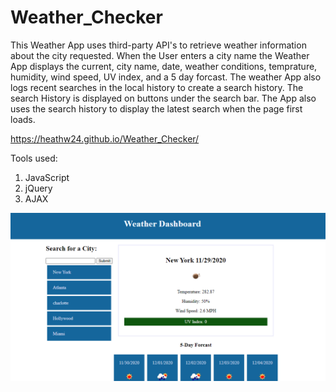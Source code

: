 # Weather_Checker

This Weather App uses third-party API's to retrieve weather information about the city requested. When the User enters a city name the Weather App displays the current, city name, date, weather conditions, temprature, humidity, wind speed, UV index, and a 5 day forcast. The weather App also logs recent searches in the local history to create a search history. The search History is displayed on buttons under the search bar. The App also uses the search history to display the latest search when the page first loads.


https://heathw24.github.io/Weather_Checker/

Tools used:

1. JavaScript
2. jQuery
2. AJAX

![Weather-APP-Screenshot](assets/Images/Screenshot.png)